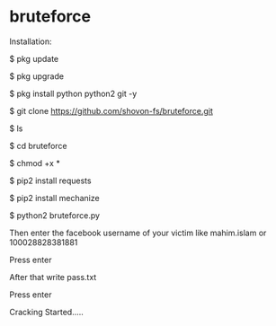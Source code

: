 # bruteforce
Installation:

$ pkg update

$ pkg upgrade

$ pkg install python python2 git -y

$ git clone https://github.com/shovon-fs/bruteforce.git

$ ls

$ cd bruteforce

$ chmod +x *

$ pip2 install requests

$ pip2 install mechanize

$ python2 bruteforce.py

Then enter the facebook username of your victim like mahim.islam or 100028828381881

Press enter

After that write pass.txt

Press enter

Cracking Started.....
